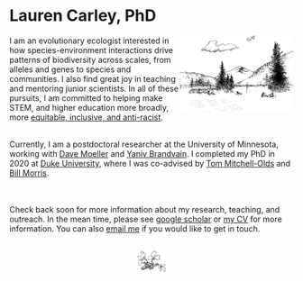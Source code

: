 # Lauren Carley, PhD

<img align="right" src="https://raw.githubusercontent.com/icarley/icarley.github.io/master/images/experimentalgarden.svg" width="40%" alt="garden" title="Artwork by Erin Fox">

I am an evolutionary ecologist interested in how species-environment interactions drive patterns of biodiversity across scales, from alleles and genes to species and communities. I also find great joy in teaching and mentoring junior scientists. In all of these pursuits, I am committed to helping make STEM, and higher education more broadly, more [equitable, inclusive, and anti-racist](https://sites.duke.edu/biodiversity/).<br />
<br />

Currently, I am a postdoctoral researcher at the University of Minnesota, working with [Dave Moeller](https://moellerlab.wordpress.com/) and [Yaniv Brandvain](https://brandvainlab.wordpress.com/). I completed my PhD in 2020 at [Duke University](https://ecology.duke.edu/), where I was co-advised by [Tom Mitchell-Olds](https://sites.duke.edu/tmolab/) and [Bill Morris](https://scholars.duke.edu/person/wfmorris).<br />
<br />
<br />

Check back soon for more information about my research, teaching, and outreach. In the mean time, please see [google scholar](https://scholar.google.com/citations?user=gSyY0jQAAAAJ&hl=en) or [my CV](http://bit.ly/32lDvuF) for more information. You can also [email me](mailto:lcarley@umn.edu) if you would like to get in touch.
<br />
<br />
<p align="center">
  <img src="https://raw.githubusercontent.com/icarley/icarley.github.io/master/images/adult3.svg" width="10%" alt="boechera flowers" title="Artwork by Erin Fox">
</p>
